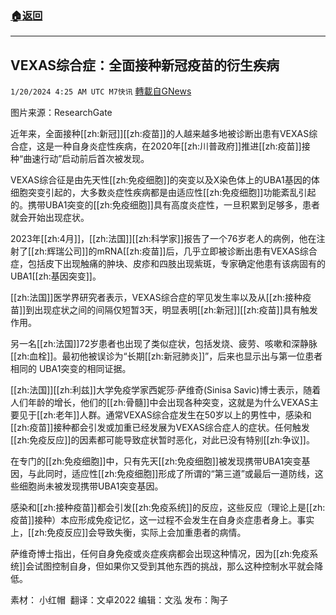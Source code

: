 ###  [:house:返回](README.md)
---


## VEXAS综合症：全面接种新冠疫苗的衍生疾病
`1/20/2024 4:25 AM UTC M7快讯` [轉載自GNews](https://gnews.org/articles/2236619)

图片来源：ResearchGate

近年来，全面接种[[zh:新冠]][[zh:疫苗]]的人越来越多地被诊断出患有VEXAS综合症，这是一种自身炎症性疾病，在2020年[[zh:川普政府]]推进[[zh:疫苗]]接种“曲速行动”启动前后首次被发现。

VEXAS综合征是由先天性[[zh:免疫细胞]]的突变以及X染色体上的UBA1基因的体细胞突变引起的，大多数炎症性疾病都是由适应性[[zh:免疫细胞]]功能紊乱引起的。携带UBA1突变的[[zh:免疫细胞]]具有高度炎症性，一旦积累到足够多，患者就会开始出现症状。

2023年[[zh:4月]]，[[zh:法国]][[zh:科学家]]报告了一个76岁老人的病例，他在注射了[[zh:辉瑞公司]]的mRNA[[zh:疫苗]]后，几乎立即被诊断出患有VEXAS综合症，包括皮下出现触痛的肿块、皮疹和四肢出现紫斑，专家确定他患有该病固有的UBA1[[zh:基因突变]]。

[[zh:法国]]医学界研究者表示，VEXAS综合症的罕见发生率以及从[[zh:接种疫苗]]到出现症状之间的间隔仅短暂3天，明显表明[[zh:新冠]][[zh:疫苗]]具有触发作用。

另一名[[zh:法国]]72岁患者也出现了类似症状，包括发烧、疲劳、咳嗽和深静脉[[zh:血栓]]。最初他被误诊为“长期[[zh:新冠肺炎]]”，后来也显示出与第一位患者相同的 UBA1突变的相同证据。

[[zh:法国]][[zh:利兹]]大学免疫学家西妮莎·萨维奇(Sinisa Savic)博士表示，随着人们年龄的增长，他们的[[zh:骨髓]]中会出现各种突变，这就是为什么VEXAS主要见于[[zh:老年]]人群。通常VEXAS综合症发生在50岁以上的男性中，感染和[[zh:疫苗]]接种都会引发或加重已经发展为VEXAS综合症人的症状。任何触发[[zh:免疫反应]]的因素都可能导致症状暂时恶化，对此已没有特别[[zh:争议]]。

在专门的[[zh:免疫细胞]]中，只有先天[[zh:免疫细胞]]被发现携带UBA1突变基因，与此同时，适应性[[zh:免疫细胞]]形成了所谓的“第三道”或最后一道防线，这些细胞尚未被发现携带UBA1突变基因。

感染和[[zh:接种疫苗]]都会引发[[zh:免疫系统]]的反应，这些反应（理论上是[[zh:疫苗]]接种）本应形成免疫记忆，这一过程不会发生在自身炎症患者身上。事实上，[[zh:免疫反应]]会导致失衡，实际上会加重患者的病情。

萨维奇博士指出，任何自身免疫或炎症疾病都会出现这种情况，因为[[zh:免疫系统]]会试图控制自身，但如果你又受到其他东西的挑战，那么这种控制水平就会降低。


素材： 小红帽   翻译：文卓2022  编辑：文泓  发布：陶子


